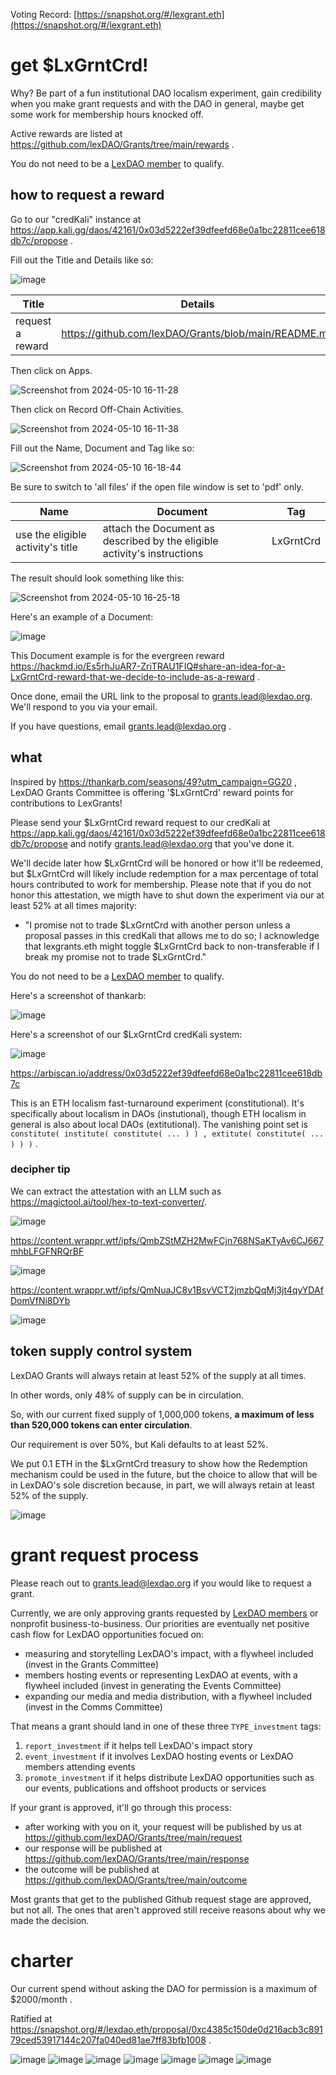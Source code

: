 Voting Record: [https://snapshot.org/#/lexgrant.eth](https://snapshot.org/#/lexgrant.eth)

# get $LxGrntCrd!

Why? Be part of a fun institutional DAO localism experiment, gain credibility when you make grant requests and with the DAO in general, maybe get some work for membership hours knocked off.  

Active rewards are listed at https://github.com/lexDAO/Grants/tree/main/rewards .

You do not need to be a [LexDAO member](https://lexdao.org/membership) to qualify.

## how to request a reward

Go to our "credKali" instance at https://app.kali.gg/daos/42161/0x03d5222ef39dfeefd68e0a1bc22811cee618db7c/propose .

Fill out the Title and Details like so:

![image](https://hackmd.io/_uploads/S1mEkGwzR.png)

| Title    | Details |
| -------- | -------- |
| request a reward| https://github.com/lexDAO/Grants/blob/main/README.md|

Then click on Apps.

![Screenshot from 2024-05-10 16-11-28](https://hackmd.io/_uploads/r1NfHm2fA.png)

Then click on Record Off-Chain Activities.

![Screenshot from 2024-05-10 16-11-38](https://hackmd.io/_uploads/BytGBX2fC.png)

Fill out the Name, Document and Tag like so:

![Screenshot from 2024-05-10 16-18-44](https://hackmd.io/_uploads/SJpGHX3M0.png)

Be sure to switch to 'all files' if the open file window is set to 'pdf' only.

| Name | Document | Tag |
| -------- | -------- | -------- |
| use the eligible activity's title     | attach the Document as described by the eligible activity's instructions     | LxGrntCrd     |

The result should look something like this:

![Screenshot from 2024-05-10 16-25-18](https://hackmd.io/_uploads/Hk-7HX2zC.png)

Here's an example of a Document:

![image](https://hackmd.io/_uploads/BJYjhzhzR.png)

This Document example is for the evergreen reward https://hackmd.io/Es5rhJuAR7-ZriTRAU1FIQ#share-an-idea-for-a-LxGrntCrd-reward-that-we-decide-to-include-as-a-reward .

Once done, email the URL link to the proposal to grants.lead@lexdao.org. We'll respond to you via your email.

If you have questions, email grants.lead@lexdao.org .

## what

Inspired by https://thankarb.com/seasons/49?utm_campaign=GG20 , LexDAO Grants Committee is offering '$LxGrntCrd' reward points for contributions to LexGrants!

Please send your $LxGrntCrd reward request to our credKali at https://app.kali.gg/daos/42161/0x03d5222ef39dfeefd68e0a1bc22811cee618db7c/propose and notify grants.lead@lexdao.org that you've done it.

We'll decide later how $LxGrntCrd will be honored or how it'll be redeemed, but $LxGrntCrd will likely include redemption for a max percentage of total hours contributed to work for membership. Please note that if you do not honor this attestation, we migth have to shut down the experiment via our at least 52% at all times majority:

* "I promise not to trade $LxGrntCrd with another person unless a proposal passes in this credKali that allows me to do so; I acknowledge that lexgrants.eth might toggle $LxGrntCrd back to non-transferable if I break my promise not to trade $LxGrntCrd."

You do not need to be a [LexDAO member](https://lexdao.org/membership) to qualify.

Here's a screenshot of thankarb:

![image](https://hackmd.io/_uploads/HkRLVT8M0.png)

Here's a screenshot of our $LxGrntCrd credKali system:

![image](https://hackmd.io/_uploads/ryR1PgPGC.png)

https://arbiscan.io/address/0x03d5222ef39dfeefd68e0a1bc22811cee618db7c

This is an ETH localism fast-turnaround experiment (constitutional). It's specifically about localism in DAOs (instutional), though ETH localism in general is also about local DAOs (extitutional). The vanishing point set is `constitute( institute( constitute( ... ) ) , extitute( constitute( ... ) ) )` .

### decipher tip

We can extract the attestation with an LLM such as https://magictool.ai/tool/hex-to-text-converter/.

![image](https://hackmd.io/_uploads/Sy4qVmnMR.png)

https://content.wrappr.wtf/ipfs/QmbZStMZH2MwFCjn768NSaKTyAv6CJ667mhbLFGFNRQrBF

![image](https://hackmd.io/_uploads/B1RjEXnzA.png)

https://content.wrappr.wtf/ipfs/QmNuaJC8v1BsvVCT2jmzbQqMj3jt4qyYDAfDomVfNi8DYb

![image](https://hackmd.io/_uploads/r1PTNmhfR.png)

## token supply control system

LexDAO Grants will always retain at least 52% of the supply at all times. 

In other words, only 48% of supply can be in circulation. 

So, with our current fixed supply of 1,000,000 tokens, **a maximum of less than 520,000 tokens can enter circulation**.

Our requirement is over 50%, but Kali defaults to at least 52%.

We put 0.1 ETH in the $LxGrntCrd treasury to show how the Redemption mechanism could be used in the future, but the choice to allow that will be in LexDAO's sole discretion because, in part, we will always retain at least 52% of the supply.

![image](https://hackmd.io/_uploads/B1KCelvz0.png)

# grant request process

Please reach out to grants.lead@lexdao.org if you would like to request a grant. 

Currently, we are only approving grants requested by [LexDAO members](https://lexdao.org/membership) or nonprofit business-to-business. Our priorities are eventually net positive cash flow for LexDAO opportunities focued on: 

* measuring and storytelling LexDAO's impact, with a flywheel included (invest in the Grants Committee)
* members hosting events or representing LexDAO at events, with a flywheel included (invest in generating the Events Committee)
* expanding our media and media distribution, with a flywheel included (invest in the Comms Committee)

That means a grant should land in one of these three `TYPE_investment` tags:

1. `report_investment` if it helps tell LexDAO's impact story
2. `event_investment` if it involves LexDAO hosting events or LexDAO members attending events
3. `promote_investment` if it helps distribute LexDAO opportunities such as our events, publications and offshoot products or services

If your grant is approved, it'll go through this process:

* after working with you on it, your request will be published by us at https://github.com/lexDAO/Grants/tree/main/request
* our response will be published at https://github.com/lexDAO/Grants/tree/main/response
* the outcome will be published at https://github.com/lexDAO/Grants/tree/main/outcome

Most grants that get to the published Github request stage are approved, but not all. The ones that aren't approved still receive reasons about why we made the decision.

# charter

Our current spend without asking the DAO for permission is a maximum of $2000/month .

Ratified at https://snapshot.org/#/lexdao.eth/proposal/0xc4385c150de0d216acb3c89179ced53917144c207fa040ed81ae7ff83bfb1008 .

![image](https://github.com/lexDAO/Grants/assets/3211305/e0ac0af6-55de-421a-b7d8-4d1fe9c1c020)
![image](https://github.com/lexDAO/Grants/assets/3211305/21804e76-036f-463b-bf62-dbf50b8cab95)
![image](https://github.com/lexDAO/Grants/assets/3211305/6e80aa30-0631-47f9-a3d3-019534bbe9ff)
![image](https://github.com/lexDAO/Grants/assets/3211305/833c6d50-3f05-4078-b772-e6a1f1384c92)
![image](https://github.com/lexDAO/Grants/assets/3211305/d42f85a5-77ec-416c-8398-ea78a28301ba)
![image](https://github.com/lexDAO/Grants/assets/3211305/da9b3298-e208-4fe8-bbaf-c803361e8118)
![image](https://github.com/lexDAO/Grants/assets/3211305/8817e1b0-6935-4a4c-bc1f-4ca84da6b84f)

